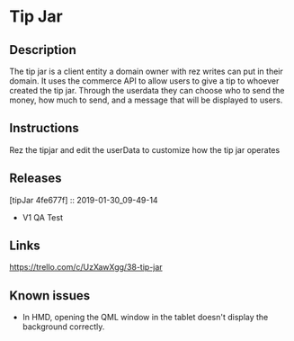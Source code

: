 # Tip Jar

## Description
The tip jar is a client entity a domain owner with rez writes can put in their domain.  It uses the commerce API to allow users to give a tip to whoever created the tip jar.  Through the userdata they can choose who to send the money, how much to send, and a message that will be displayed to users.  

## Instructions
Rez the tipjar and edit the userData to customize how the tip jar operates

## Releases
[tipJar 4fe677f] :: 2019-01-30_09-49-14
- V1 QA Test

## Links
https://trello.com/c/UzXawXgg/38-tip-jar

## Known issues
- In HMD, opening the QML window in the tablet doesn't display the background correctly.
